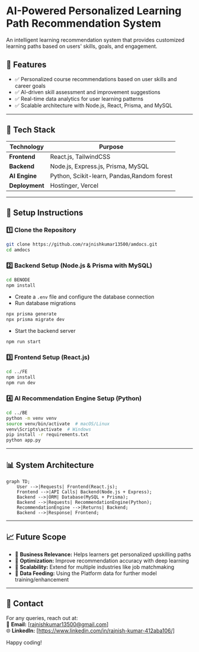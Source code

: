 # **AI-Powered Personalized Learning Path Recommendation System**  

An intelligent learning recommendation system that provides customized learning paths based on users' skills, goals, and engagement.  

## **📌 Features**  
- ✅ Personalized course recommendations based on user skills and career goals  
- ✅ AI-driven skill assessment and improvement suggestions  
- ✅ Real-time data analytics for user learning patterns  
- ✅ Scalable architecture with Node.js, React, Prisma, and MySQL  

---

## **💂 Tech Stack**  

| Technology    | Purpose |
|--------------|---------|
| **Frontend**  | React.js, TailwindCSS |
| **Backend**   | Node.js, Express.js, Prisma, MySQL |
| **AI Engine** | Python, Scikit-learn, Pandas,Random forest |
| **Deployment** | Hostinger, Vercel |

---

## **🚀 Setup Instructions**  

### **1️⃣ Clone the Repository**  
```bash
git clone https://github.com/rajnishkumar13500/amdocs.git
cd amdocs
```

### **2️⃣ Backend Setup (Node.js & Prisma with MySQL)**  
```bash
cd BENODE
npm install
```
- Create a `.env` file and configure the database connection  
- Run database migrations  
```bash
npx prisma generate 
npx prisma migrate dev
```
- Start the backend server  
```bash
npm run start
```

### **3️⃣ Frontend Setup (React.js)**  
```bash
cd ../FE
npm install
npm run dev
```

### **4️⃣ AI Recommendation Engine Setup (Python)**  
```bash
cd ../BE
python -m venv venv
source venv/bin/activate  # macOS/Linux
venv\Scripts\activate  # Windows
pip install -r requirements.txt
python app.py
```

---

## **📊 System Architecture**  

```mermaid
graph TD;
    User -->|Requests| Frontend(React.js);
    Frontend -->|API Calls| Backend(Node.js + Express);
    Backend -->|ORM| Database(MySQL + Prisma);
    Backend -->|Requests| RecommendationEngine(Python);
    RecommendationEngine -->|Returns| Backend;
    Backend -->|Response| Frontend;
```

---

## **📈 Future Scope**  
- 🔹 **Business Relevance:** Helps learners get personalized upskilling paths  
- 🔹 **Optimization:** Improve recommendation accuracy with deep learning  
- 🔹 **Scalability:** Extend for multiple industries like job matchmaking
- 🔹 **Data Feeding:** Using the Platform data for further model training/enhancement

---


## **💌 Contact**  
For any queries, reach out at:  
💎 **Email:** [rajnishkumar13500@gmail.com]  
🌐 **LinkedIn:** [https://www.linkedin.com/in/rajnish-kumar-412aba106/]  

Happy coding! 

